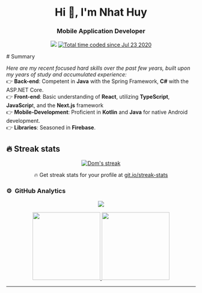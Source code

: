 <h1 align="center">Hi 👋, I'm Nhat Huy</h1>

<h3 align="center">Mobile Application Developer</h3>
<p align="center">
  <img src="https://komarev.com/ghpvc/?username=TravisHuy&color=blueviolet&style=flat">
  <a href="https://wakatime.com/@59b42694-26d5-4035-8d80-267d68314570"><img src="https://wakatime.com/badge/user/59b42694-26d5-4035-8d80-267d68314570.svg" alt="Total time coded since Jul 23 2020" /></a>
</p>
# Summary

*Here are my recent focused hard skills over the past few years, built upon my years of study and accumulated experience:*</br>
  👉 **Back-end**: Competent in **Java** with the Spring Framework, **C#** with the ASP.NET Core.</br>
  👉 **Front-end**: Basic understanding of **React**, utilizing **TypeScript**, **JavaScrip**t, and the **Next.js** framework</br>
  👉 **Mobile-Development**: Proficient in **Kotlin** and **Java** for native Android development.</br>
  👉 **Libraries**: Seasoned in **Firebase**.</br>

## 🔥 Streak stats

<!-- GitHub Readme Streak Stats - https://github.com/DenverCoder1/github-readme-streak-stats -->
<p align="center">
  <a href="https://github.com/TravisHuy/github-readme-streak-stats">
    <img title="🔥 Get streak stats for your profile at git.io/streak-stats" alt="Dom's streak" src="https://github-readme-streak-stats.herokuapp.com/?user=TravisHuy&theme=monokai-metallian&hide_border=true"/>
  </a>
  <p align="center">🔥 Get streak stats for your profile at <a href="https://git.io/streak-stats">git.io/streak-stats</a></p>
</p>

### ⚙️ &nbsp;GitHub Analytics

[//]: # (https://github.com/ashutosh00710/github-readme-activity-graph)

[//]: # ([![Huy's github activity graph]&#40;https://github-readme-activity-graph.vercel.app/graph?username=TravisHuy&theme=dracula&#41;]&#40;https://github.com/TravisHuy/github-readme-activity-graph&#41;)

<p align="center">
    <a href="https://github.com/TravisHuy">
    <img src="https://github-readme-activity-graph.vercel.app/graph?username=TravisHuy&theme=dracula" />
    </a>
</p>

<p align="center">
  <a href="https://github.com/nTravisHuy">
    <img height="180em" src="https://github-readme-stats-eight-theta.vercel.app/api?username=TravisHuy&show_icons=true&theme=algolia&include_all_commits=true&count_private=true"/>
    <img height="180em" src="https://github-readme-stats-eight-theta.vercel.app/api/top-langs/?username=TravisHuy&layout=compact&langs_count=8&theme=algolia"/>
  </a>
</p>



---
